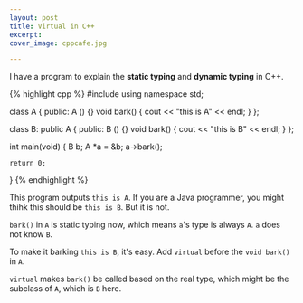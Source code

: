 ```yaml
---
layout: post
title: Virtual in C++
excerpt:
cover_image: cppcafe.jpg

---
```


I have a program to explain the __static typing__ and __dynamic typing__ in C++.

{% highlight cpp %}
#include <iostream>
using namespace std;

class A {
public:
    A () {}
    void bark()
    {
        cout << "this is A" << endl;
    }
};

class B: public A
{
public:
    B () {}
    void bark()
    {
        cout << "this is B" << endl;
    }
};

int main(void)
{
    B b;
    A *a = &b;
    a->bark();
    
    return 0;
}
{% endhighlight %}

This program outputs `this is A`. If you are a Java programmer, you might thihk this should be `this is B`. But it is not.

`bark()` in `A` is static typing now, which means `a`'s type is always `A`. `a` does not know `B`.

To make it barking `this is B`, it's easy. Add `virtual` before the `void bark()` in `A`.

`virtual` makes `bark()` be called based on the real type, which might be the subclass of `A`, which is `B` here.
